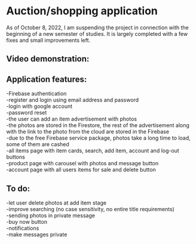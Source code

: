 # Auction/shopping application
As of October 8, 2022, I am suspending the project in connection with the beginning of a new semester of studies. It is largely completed with a few fixes and small improvements left.
## Video demonstration: 
## Application features:
-Firebase authentication   
-register and login using email address and password  
-login with google account  
-password reset  
-the user can add an item advertisement with photos  
-the photos are stored in the Firestore, the rest of the advertisement along with the link to the photo from the cloud are stored in the Firebase  
-due to the free Firebase service package, photos take a long time to load, some of them are cashed  
-all items page with item cards, search, add item, account and log-out buttons  
-product page with carousel with photos and message button  
-account page with all users items for sale and delete button  
## To do:
-let user delete photos at add item stage  
-improve searching (no case sensitivity, no entire title requirements)  
-sending photos in private message  
-buy now button  
-notifications  
-make messages private

